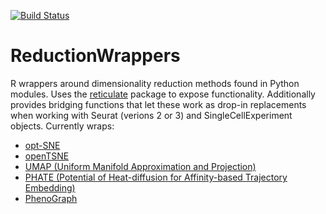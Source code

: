 [![Build Status](https://travis-ci.com/milescsmith/dim.reduction.wrappers.svg?branch=master)](https://travis-ci.com/milescsmith/ReductionWrappers)
# ReductionWrappers
R wrappers around dimensionality reduction methods found in Python modules.  Uses the [reticulate](https://github.com/rstudio/reticulate) package to expose functionality.  Additionally provides bridging functions that let these work as drop-in replacements when working with Seurat (verions 2 or 3) and SingleCellExperiment objects.  Currently wraps:
  * [opt-SNE](https://github.com/omiq-ai/Multicore-opt-SNE)
  * [openTSNE](https://github.com/pavlin-policar/openTSNE)
  * [UMAP (Uniform Manifold Approximation and Projection)](https://github.com/lmcinnes/umap)
  * [PHATE (Potential of Heat-diffusion for Affinity-based Trajectory Embedding)](https://www.biorxiv.org/content/early/2017/03/24/120378)
  * [PhenoGraph](https://github.com/jacoblevine/PhenoGraph)
